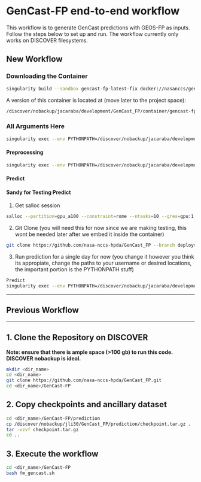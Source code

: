 # GenCast-FP end-to-end workflow

This workflow is to generate GenCast predictions with GEOS-FP as inputs. Follow the steps below to set up and run. The workflow currently only works on DISCOVER filesystems.

## New Workflow

### Downloading the Container

```bash
singularity build --sandbox gencast-fp-latest-fix docker://nasanccs/gencast-fp:latest
```

A version of this container is located at (move later to the project space):

```bash
/discover/nobackup/jacaraba/development/GenCast_FP/container/gencast-fp-latest
```

### All Arguments Here

```bash
singularity exec --env PYTHONPATH=/discover/nobackup/jacaraba/development/GenCast_FP -B /discover/nobackup/jacaraba /discover/nobackup/jacaraba/development/GenCast_FP/container/gencast-fp-latest python /discover/nobackup/jacaraba/development/GenCast_FP/gencast_fp/view/gencast_fp_cli.py -h
```

#### Preprocessing

```bash
singularity exec --env PYTHONPATH=/discover/nobackup/jacaraba/development/GenCast_FP -B /discover/nobackup/jacaraba /discover/nobackup/jacaraba/development/GenCast_FP/container/gencast-fp-latest python /discover/nobackup/jacaraba/development/GenCast_FP/gencast_fp/view/gencast_fp_cli.py preprocess --start_date 2024-12-01 --end_date 2024-12-01 --outdir /discover/nobackup/jacaraba/development/GenCast_FP/tests/gencast_run
```

#### Predict

#### Sandy for Testing Predict

1. Get salloc session

```bash
salloc --partition=gpu_a100 --constraint=rome --ntasks=10 --gres=gpu:1 --mem-per-gpu=100G -t 10:00:00
```

2. Git Clone (you will need this for now since we are making testing, this wont be needed 
later after we embed it inside the container)

```bash
git clone https://github.com/nasa-nccs-hpda/GenCast_FP --branch deployment-operations
```

3. Run prediction for a single day for now (you change it however you think its appropiate, change the paths
to your username or desired locations, the important portion is the PYTHONPATH stuff)

```bash
Predict
singularity exec --env PYTHONPATH=/discover/nobackup/jacaraba/development/GenCast_FP --nv -B /discover/nobackup/jacaraba /discover/nobackup/jacaraba/development/GenCast_FP/container/gencast-fp-latest python /discover/nobackup/jacaraba/development/GenCast_FP/gencast_fp/prediction/predict_gencast.py --start_date 2024-12-01 --end_date 2024-12-01 --input_dir  /discover/nobackup/jacaraba/development/GenCast_FP/tests/gencast_run --out_dir  /discover/nobackup/jacaraba/development/GenCast_FP/tests/gencast_prediction
```
---

## Previous Workflow

---

## 1. Clone the Repository on DISCOVER
**Note: ensure that there is ample space (>100 gb) to run this code. DISCOVER nobackup is ideal.**
```bash
mkdir <dir_name>
cd <dir_name>
git clone https://github.com/nasa-nccs-hpda/GenCast_FP.git
cd <dir_name>/GenCast-FP
```

## 2. Copy checkpoints and ancillary dataset
```bash
cd <dir_name>/GenCast-FP/prediction
cp /discover/nobackup/jli30/GenCast_FP/prediction/checkpoint.tar.gz .
tar -xzvf checkpoint.tar.gz
cd ..
```

## 3. Execute the workflow
```bash
cd <dir_name>/GenCast-FP
bash fm_gencast.sh
```
